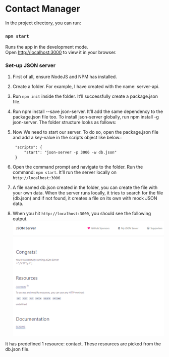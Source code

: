 # Contact Manager

In the project directory, you can run:

### `npm start`

Runs the app in the development mode.\
Open [http://localhost:3000](http://localhost:3000) to view it in your browser.

### Set-up JSON server

1. First of all, ensure NodeJS and NPM has installed.
2. Create a folder. For example, I have created with the name: server-api.
3. Run `npm init` inside the folder. It’ll successfully create a package.json file.
4. Run npm install --save json-server. It’ll add the same dependency to the package.json file too. To install json-server globally, run npm install -g json-server. The folder structure looks as follows:
5. Now We need to start our server. To do so, open the package.json file and add a key-value in the scripts object like below.:

        "scripts": {
            "start": "json-server -p 3006 -w db.json"
        }
6. Open the command prompt and navigate to the folder. Run the command:
`npm start`. It’ll run the server locally on `http://localhost:3006`
7. A file named db.json created in the folder, you can create the file with your own data. When the server runs locally, it tries to search for the file (db.json) and if not found, it creates a file on its own with mock JSON data.
8. When you hit `http://localhost:3000`, you should see the following output.
![server](server-api/image/server.png)

It has predefined 1 resource: contact. These resources are picked from the db.json file.
